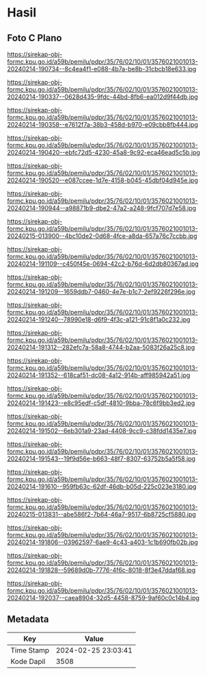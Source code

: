 # Hasil

## Foto C Plano

https://sirekap-obj-formc.kpu.go.id/a59b/pemilu/pdpr/35/76/02/10/01/3576021001013-20240214-190734--8c4ea4f1-e088-4b7a-be8b-31cbcb18e633.jpg

https://sirekap-obj-formc.kpu.go.id/a59b/pemilu/pdpr/35/76/02/10/01/3576021001013-20240214-190337--0628d435-9fdc-44bd-8fb6-ea012d9f44db.jpg

https://sirekap-obj-formc.kpu.go.id/a59b/pemilu/pdpr/35/76/02/10/01/3576021001013-20240214-190358--e7612f7a-38b3-458d-b970-e09cbb8fb444.jpg

https://sirekap-obj-formc.kpu.go.id/a59b/pemilu/pdpr/35/76/02/10/01/3576021001013-20240214-190420--ebfc72d5-4230-45a8-9c92-eca46ead5c5b.jpg

https://sirekap-obj-formc.kpu.go.id/a59b/pemilu/pdpr/35/76/02/10/01/3576021001013-20240214-190520--e087ccee-1d7e-4158-b045-45dbf04d945e.jpg

https://sirekap-obj-formc.kpu.go.id/a59b/pemilu/pdpr/35/76/02/10/01/3576021001013-20240214-190944--a98871b9-dbe2-47a2-a248-9fcf707d7e58.jpg

https://sirekap-obj-formc.kpu.go.id/a59b/pemilu/pdpr/35/76/02/10/01/3576021001013-20240215-013900--4bc10de2-0d68-4fce-a8da-657a76c7ccbb.jpg

https://sirekap-obj-formc.kpu.go.id/a59b/pemilu/pdpr/35/76/02/10/01/3576021001013-20240214-191109--c450f45e-0694-42c2-b76d-6d2db80367ad.jpg

https://sirekap-obj-formc.kpu.go.id/a59b/pemilu/pdpr/35/76/02/10/01/3576021001013-20240214-191209--1659ddb7-0460-4e7e-b1c7-2ef9226f296e.jpg

https://sirekap-obj-formc.kpu.go.id/a59b/pemilu/pdpr/35/76/02/10/01/3576021001013-20240214-191240--78990e18-d6f9-4f3c-a121-91c8f1a0c232.jpg

https://sirekap-obj-formc.kpu.go.id/a59b/pemilu/pdpr/35/76/02/10/01/3576021001013-20240214-191312--282efc7a-58a8-4744-b2aa-5083f26a25c8.jpg

https://sirekap-obj-formc.kpu.go.id/a59b/pemilu/pdpr/35/76/02/10/01/3576021001013-20240214-191352--618caf51-dc08-4a12-914b-aff985942a51.jpg

https://sirekap-obj-formc.kpu.go.id/a59b/pemilu/pdpr/35/76/02/10/01/3576021001013-20240214-191423--e8c95edf-c5df-4810-9bba-78c6f9bb3ed2.jpg

https://sirekap-obj-formc.kpu.go.id/a59b/pemilu/pdpr/35/76/02/10/01/3576021001013-20240214-191502--6eb301a9-23ad-4408-9cc9-c38fdd1435e7.jpg

https://sirekap-obj-formc.kpu.go.id/a59b/pemilu/pdpr/35/76/02/10/01/3576021001013-20240214-191543--19f9d56e-b663-48f7-8307-63752b5a5f58.jpg

https://sirekap-obj-formc.kpu.go.id/a59b/pemilu/pdpr/35/76/02/10/01/3576021001013-20240214-191610--959fb63c-62df-46db-b05d-225c023e3180.jpg

https://sirekap-obj-formc.kpu.go.id/a59b/pemilu/pdpr/35/76/02/10/01/3576021001013-20240215-013831--abe586f2-7b64-46a7-9517-6b8725cf5880.jpg

https://sirekap-obj-formc.kpu.go.id/a59b/pemilu/pdpr/35/76/02/10/01/3576021001013-20240214-191806--03962597-6ae9-4c43-a403-1c1b690fb02b.jpg

https://sirekap-obj-formc.kpu.go.id/a59b/pemilu/pdpr/35/76/02/10/01/3576021001013-20240214-191828--59689d0b-7776-4f6c-8018-8f3e47ddaf68.jpg

https://sirekap-obj-formc.kpu.go.id/a59b/pemilu/pdpr/35/76/02/10/01/3576021001013-20240214-192037--caea8904-32d5-4458-8759-9af60c0c14b4.jpg


## Metadata

| Key        | Value               |
| ---------- | ------------------- |
| Time Stamp | 2024-02-25 23:03:41 |
| Kode Dapil | 3508                |



